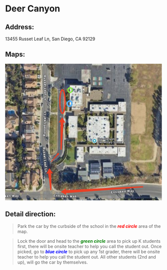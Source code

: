 # Deer Canyon

## Address: 
13455 Russet Leaf Ln, San Diego, CA 92129

## Maps:
![Deer Canyon Map](Deer_Canyon.jpg)

## Detail direction:

> Park the car by the curbside of the school in the <span style="color:red">***red circle***</span> area of the map. 

> Lock the door and head to the <span style="color:green">***green circle***</span> area to pick up K students first, there will be onsite teacher to help you call the student out. Once picked, go to <span style="color:blue">***blue circle***</span> to pick up any 1st grader, there will be onsite teacher to help you call the student out. All other students (2nd and up), will go the car by themselves.